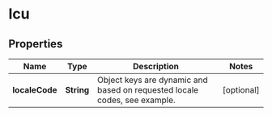 

# Icu

## Properties

Name | Type | Description | Notes
------------ | ------------- | ------------- | -------------
**localeCode** | **String** | Object keys are dynamic and based on requested locale codes, see example. |  [optional]



